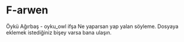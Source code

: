 # F-arwen
Öykü Ağırbaş - oyku_owl ifşa 
Ne yaparsan yap yalan söyleme.
Dosyaya eklemek istediğiniz bişey varsa bana ulaşın.
